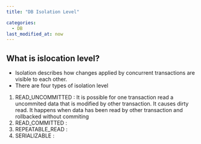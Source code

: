 ```yaml
---
title: "DB Isolation Level"

categories: 
  - DB
last_modified_at: now
---
```

## What is islocation level?
* Isolation describes how changes applied by concurrent transactions are visible to each other. </br>
* There are four types of isolation level
<ol>
  <li>READ_UNCOMMITTED : It is possible for one transaction read a uncommited data that is modified by other transaction. It causes dirty read. It happens when data has been read by other transaction and rollbacked without commiting</li>
  <li>READ_COMMITTED : </li>
  <li>REPEATABLE_READ : </li>
  <li>SERIALIZABLE : </li>
</ol>
  
